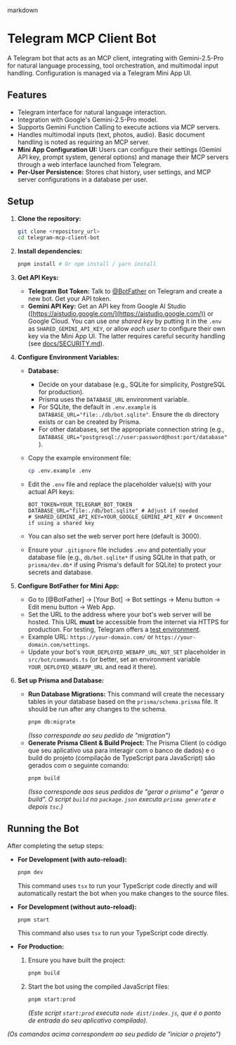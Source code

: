 markdown
# Telegram MCP Client Bot

A Telegram bot that acts as an MCP client, integrating with Gemini-2.5-Pro for natural language processing, tool orchestration, and multimodal input handling. Configuration is managed via a Telegram Mini App UI.

## Features

*   Telegram interface for natural language interaction.
*   Integration with Google's Gemini-2.5-Pro model.
*   Supports Gemini Function Calling to execute actions via MCP servers.
*   Handles multimodal inputs (text, photos, audio). Basic document handling is noted as requiring an MCP server.
*   **Mini App Configuration UI:** Users can configure their settings (Gemini API key, prompt system, general options) and manage their MCP servers through a web interface launched from Telegram.
*   **Per-User Persistence:** Stores chat history, user settings, and MCP server configurations in a database per user.

## Setup

1.  **Clone the repository:**
    ```bash
    git clone <repository_url>
    cd telegram-mcp-client-bot 
    ```

2.  **Install dependencies:**
    ```bash
    pnpm install # Or npm install / yarn install
    ```

3.  **Get API Keys:**
    *   **Telegram Bot Token:** Talk to [@BotFather](https://t.me/BotFather) on Telegram and create a new bot. Get your API token.
    *   **Gemini API Key:** Get an API key from Google AI Studio ([https://aistudio.google.com/](https://aistudio.google.com/)) or Google Cloud. You can use *one shared key* by putting it in the `.env` as `SHARED_GEMINI_API_KEY`, or allow *each user* to configure their own key via the Mini App UI. The latter requires careful security handling (see [docs/SECURITY.md](./SECURITY.md)).

4.  **Configure Environment Variables:**
    *   **Database:**
        *   Decide on your database (e.g., SQLite for simplicity, PostgreSQL for production).
        *   Prisma uses the `DATABASE_URL` environment variable.
        *   For SQLite, the default in `.env.example` is `DATABASE_URL="file:./db/bot.sqlite"`. Ensure the `db` directory exists or can be created by Prisma.
        *   For other databases, set the appropriate connection string (e.g., `DATABASE_URL="postgresql://user:password@host:port/database"`).

    *   Copy the example environment file:
        ```bash
        cp .env.example .env
        ```
    *   Edit the `.env` file and replace the placeholder value(s) with your actual API keys:
        ```dotenv
        BOT_TOKEN=YOUR_TELEGRAM_BOT_TOKEN
        DATABASE_URL="file:./db/bot.sqlite" # Adjust if needed
        # SHARED_GEMINI_API_KEY=YOUR_GOOGLE_GEMINI_API_KEY # Uncomment if using a shared key
        ```
    *   You can also set the web server port here (default is 3000).
    *   Ensure your `.gitignore` file includes `.env` and potentially your database file (e.g., `db/bot.sqlite*` if using SQLite in that path, or `prisma/dev.db*` if using Prisma's default for SQLite) to protect your secrets and database.

5.  **Configure BotFather for Mini App:**
    *   Go to [@BotFather] -> [Your Bot] -> Bot settings -> Menu button -> Edit menu button -> Web App.
    *   Set the URL to the address where your bot's web server will be hosted. This URL **must** be accessible from the internet via HTTPS for production. For testing, Telegram offers a [test environment](https://core.telegram.org/bots/webapps#testing-mini-apps).
    *   Example URL: `https://your-domain.com/` or `https://your-domain.com/settings`.
    *   Update your bot's `YOUR_DEPLOYED_WEBAPP_URL_NOT_SET` placeholder in `src/bot/commands.ts` (or better, set an environment variable `YOUR_DEPLOYED_WEBAPP_URL` and read it there).

6.  **Set up Prisma and Database:**
    *   **Run Database Migrations:** This command will create the necessary tables in your database based on the `prisma/schema.prisma` file. It should be run after any changes to the schema.
        ```bash
        pnpm db:migrate
        ```
        *(Isso corresponde ao seu pedido de "migration")*
    *   **Generate Prisma Client & Build Project:** The Prisma Client (o código que seu aplicativo usa para interagir com o banco de dados) e o build do projeto (compilação de TypeScript para JavaScript) são gerados com o seguinte comando:
        ```bash
        pnpm build
        ```
        *(Isso corresponde aos seus pedidos de "gerar o prisma" e "gerar o build". O script `build` no `package.json` executa `prisma generate` e depois `tsc`.)*

## Running the Bot

After completing the setup steps:

*   **For Development (with auto-reload):**
    ```bash
    pnpm dev
    ```
    This command uses `tsx` to run your TypeScript code directly and will automatically restart the bot when you make changes to the source files.

*   **For Development (without auto-reload):**
    ```bash
    pnpm start
    ```
    This command also uses `tsx` to run your TypeScript code directly.

*   **For Production:**
    1.  Ensure you have built the project:
        ```bash
        pnpm build
        ```
    2.  Start the bot using the compiled JavaScript files:
        ```bash
        pnpm start:prod
        ```
        *(Este script `start:prod` executa `node dist/index.js`, que é o ponto de entrada do seu aplicativo compilado).*

*(Os comandos acima correspondem ao seu pedido de "iniciar o projeto")*
```
